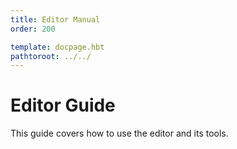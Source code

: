 ```yaml
---
title: Editor Manual
order: 200

template: docpage.hbt
pathtoroot: ../../
---
```


# Editor Guide

This guide covers how to use the editor and its tools.
